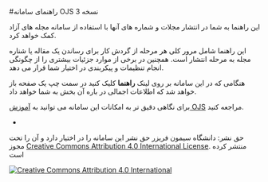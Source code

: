 #راهنمای سامانه OJS نسخه 3

این راهنما به شما در انتشار مجلات و شماره های آنها با استفاده از سامانه مجله های آزاد کمک خواهد کرد.

این راهنما شامل مرور کلی هر مرحله از گردش کار برای رساندن یک مقاله یا شناره مجله به مرحله انتشار است. همچنین در برخی از موارد جزئیات بیشتری را از چگونگی انجام تنظیمات و پیکربندی در اختیار شما قرار می دهد.

هنگامی که در این سامانه بر روی لینک **راهنما** کلیک کنید در سمت چپ یک صفحه باز خواهد شد که اطلاعات اجمالی در باره آن بخش به شما خواهد داد.

برای نگاهی دقیق تر به امکانات این سامانه می توانید به [آموزش OJS](https://www.gitbook.com/book/pkp/ojs3/details) مراجعه کنید.

-

حق نشر: دانشگاه سیمون فریزر حق نشر این سامانه را در اختیار دارد و آن را تحت مجوز 
[Creative Commons Attribution 4.0 International License](https://creativecommons.org/licenses/by/4.0). منتشر کرده است

[![](https://i.creativecommons.org/l/by/4.0/88x31.png "Creative Commons Attribution 4.0 International")](https://creativecommons.org/licenses/by/4.0/)


